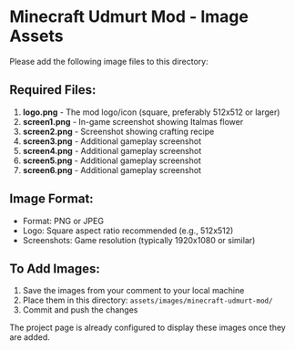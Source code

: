 # Minecraft Udmurt Mod - Image Assets

Please add the following image files to this directory:

## Required Files:

1. **logo.png** - The mod logo/icon (square, preferably 512x512 or larger)
2. **screen1.png** - In-game screenshot showing Italmas flower
3. **screen2.png** - Screenshot showing crafting recipe
4. **screen3.png** - Additional gameplay screenshot
5. **screen4.png** - Additional gameplay screenshot  
6. **screen5.png** - Additional gameplay screenshot
7. **screen6.png** - Additional gameplay screenshot

## Image Format:
- Format: PNG or JPEG
- Logo: Square aspect ratio recommended (e.g., 512x512)
- Screenshots: Game resolution (typically 1920x1080 or similar)

## To Add Images:
1. Save the images from your comment to your local machine
2. Place them in this directory: `assets/images/minecraft-udmurt-mod/`
3. Commit and push the changes

The project page is already configured to display these images once they are added.
